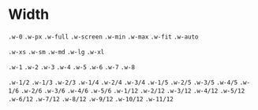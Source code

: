 # Width

`.w-0`
`.w-px`
`.w-full`
`.w-screen`
`.w-min`
`.w-max`
`.w-fit`
`.w-auto`

`.w-xs`
`.w-sm`
`.w-md`
`.w-lg`
`.w-xl`

`.w-1`
`.w-2`
`.w-3`
`.w-4`
`.w-5`
`.w-6`
`.w-7`
`.w-8`

`.w-1/2`
`.w-1/3`
`.w-2/3`
`.w-1/4`
`.w-2/4`
`.w-3/4`
`.w-1/5`
`.w-2/5`
`.w-3/5`
`.w-4/5`
`.w-1/6`
`.w-2/6`
`.w-3/6`
`.w-4/6`
`.w-5/6`
`.w-1/12`
`.w-2/12`
`.w-3/12`
`.w-4/12`
`.w-5/12`
`.w-6/12`
`.w-7/12`
`.w-8/12`
`.w-9/12`
`.w-10/12`
`.w-11/12`

